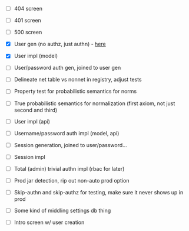 - [ ] 404 screen
- [ ] 401 screen
- [ ] 500 screen

- [x] User gen (no authz, just authn) - [here](https://cheatsheetseries.owasp.org/cheatsheets/Authentication_Cheat_Sheet.html)
- [x] User impl (model)

- [ ] User/password auth gen, joined to user gen
- [ ] Delineate net table vs nonnet in registry, adjust tests
- [ ] Property test for probabilistic semantics for norms
- [ ] True probabilistic semantics for normalization (first axiom, not just second and third)

- [ ] User impl (api)
- [ ] Username/password auth impl (model, api)

- [ ] Session generation, joined to user/password...
- [ ] Session impl
- [ ] Total (admin) trivial authn impl (rbac for later)

- [ ] Prod jar detection, rip out non-auto prod option
- [ ] Skip-authn and skip-authz for testing, make sure it never shows up in prod
- [ ] Some kind of middling settings db thing
- [ ] Intro screen w/ user creation
